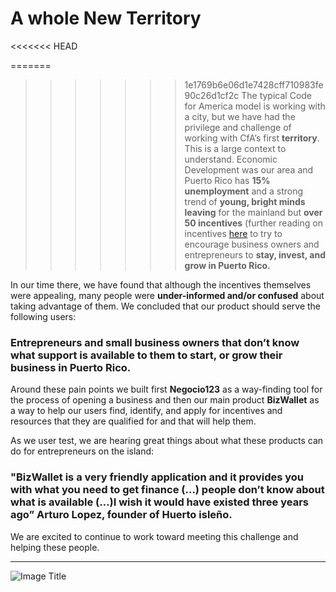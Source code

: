 # A whole New Territory

<<<<<<< HEAD

=======
>>>>>>> 1e1769b6e06d1e7428cff710983fe90c26d1cf2c
The typical Code for America model is working with a city, but we have had the privilege and challenge of working with CfA’s first **territory**. This is a large context to understand. Economic Development was our area and Puerto Rico has **15% unemployment** and a strong trend of **young, bright minds leaving** for the mainland but **over 50 incentives** (further reading on incentives [here](/Appendix/README.html) to try to encourage business owners and entrepreneurs to **stay, invest, and grow in Puerto Rico.**

In our time there, we have found that although the incentives themselves were appealing, many people were **under-informed and/or confused** about taking advantage of them. We concluded that our product should serve the following users:
### Entrepreneurs and small business owners that don’t know what support is available to them to start, or grow their business in Puerto Rico.


Around these pain points we built first **Negocio123** as a way-finding tool for the process of opening a business and then our main product **BizWallet** as a way to help our users find, identify, and apply for incentives and resources that they are qualified for and that will help them.


As we user test, we are hearing great things about what these products can do for entrepreneurs on the island:

### "BizWallet is a very friendly application and it provides you with what you need to get finance (…) people don’t know about what is available (…)I wish it would have existed three years ago” Arturo Lopez, founder of Huerto isleño.

We are excited to continue to work toward meeting this challenge and helping these people.

---

![Image Title](http://cl.ly/image/2r1A3l0k0710/unnamed.png)

